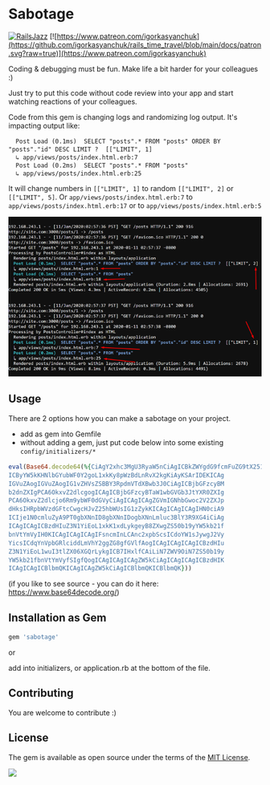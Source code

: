 # Sabotage

[![RailsJazz](https://github.com/igorkasyanchuk/rails_time_travel/blob/main/docs/my_other.svg?raw=true)](https://www.railsjazz.com)
[![https://www.patreon.com/igorkasyanchuk](https://github.com/igorkasyanchuk/rails_time_travel/blob/main/docs/patron.svg?raw=true)](https://www.patreon.com/igorkasyanchuk)

Coding & debugging must be fun. Make life a bit harder for your colleagues :)

Just try to put this code without code review into your app and start watching reactions of your colleagues.

Code from this gem is changing logs and randomizing log output. It's impacting output like:

```
  Post Load (0.1ms)  SELECT "posts".* FROM "posts" ORDER BY "posts"."id" DESC LIMIT ?  [["LIMIT", 1]
  ↳ app/views/posts/index.html.erb:7
  Post Load (0.2ms)  SELECT "posts".* FROM "posts"
  ↳ app/views/posts/index.html.erb:25
```

It will change numbers in `[["LIMIT", 1]` to random `[["LIMIT", 2]` or `[["LIMIT", 5]`.
Or `app/views/posts/index.html.erb:7` to `app/views/posts/index.html.erb:17` or to `app/views/posts/index.html.erb:5`

[![Sample](https://raw.githubusercontent.com/igorkasyanchuk/sabotage/master/docs/sabotage.png)](https://raw.githubusercontent.com/igorkasyanchuk/sabotage/master/docs/sabotage.png)

## Usage

There are 2 options how you can make a sabotage on your project.

- add as gem into Gemfile
- without adding a gem, just put code below into some existing `config/initializers/*`

```ruby
eval(Base64.decode64(%{CiAgY2xhc3MgU3RyaW5nCiAgICBkZWYgdG9fcmFuZG9tX251bWJlcgogICAg
ICByYW5kKHNlbGYubWF0Y2goL1xkKy8pWzBdLnRvX2kgKiAyKSArIDEKICAg
IGVuZAogIGVuZAogIG1vZHVsZSBBY3RpdmVTdXBwb3J0CiAgICBjbGFzcyBM
b2dnZXIgPCA6OkxvZ2dlcgogICAgICBjbGFzcyBTaW1wbGVGb3JtYXR0ZXIg
PCA6OkxvZ2dlcjo6Rm9ybWF0dGVyCiAgICAgICAgZGVmIGNhbGwoc2V2ZXJp
dHksIHRpbWVzdGFtcCwgcHJvZ25hbWUsIG1zZykKICAgICAgICAgIHN0ciA9
ICIje1N0cmluZyA9PT0gbXNnID8gbXNnIDogbXNnLmluc3BlY3R9XG4iCiAg
ICAgICAgICBzdHIuZ3N1YiEoL1xkK1xdLykgeyB8ZXwgZS50b19yYW5kb21f
bnVtYmVyIH0KICAgICAgICAgIFsncmInLCAnc2xpbScsICdoYW1sJywgJ2Vy
YicsICdqYnVpbGRlciddLmVhY2ggZG8gfGVlfAogICAgICAgICAgICBzdHIu
Z3N1YiEoL1wuI3tlZX06XGQrLykgICB7IHxlfCAiLiN7ZWV9OiN7ZS50b19y
YW5kb21fbnVtYmVyfSIgfQogICAgICAgICAgZW5kCiAgICAgICAgICBzdHIK
ICAgICAgICBlbmQKICAgICAgZW5kCiAgICBlbmQKICBlbmQK}))
```

(if you like to see source - you can do it here: https://www.base64decode.org/)


## Installation as Gem

```ruby
gem 'sabotage'
```

or

add into initializers, or application.rb at the bottom of the file.

## Contributing

You are welcome to contribute :)

## License

The gem is available as open source under the terms of the [MIT License](https://opensource.org/licenses/MIT).

[<img src="https://github.com/igorkasyanchuk/rails_time_travel/blob/main/docs/more_gems.png?raw=true"
/>](https://www.railsjazz.com/)
